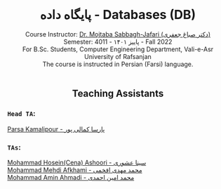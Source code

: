 <br />
<p align="center">
  
  <h1 align="center">پایگاه داده - Databases (DB)</h1>

  <p align="center">
    Course Instructor: <a href="https://github.com/mojtaba-sabbagh">Dr. Mojtaba Sabbagh-Jafari (دکتر صباغ جعفری)</a>
    <br />
    Semester: 4011 - پاییز ۱۴۰۱ - Fall 2022
    <br />
    For B.Sc. Students, Computer Engineering Department, Vali-e-Asr University of Rafsanjan
    <br /> 
    The course is instructed in Persian (Farsi) language.
  <br />



 <br />
<p align="center">
  <h2 align="center"> Teaching Assistants </h2>
<p h2 align="center">

### `Head TA`: 
[Parsa Kamalipour - پارسا کمالی پور](https://github.com/benymaxparsa)  

### `TAs`:
[Mohammad Hosein(Cena) Ashoori - سینا عشوری](https://github.com/CenaAshoori)   
[Mohammad Mehdi Afkhami - محمد مهدی افخمی](https://github.com/mohmehdi)   
[Mohammad Amin Ahmadi - محمد امین احمدی](https://github.com/mmdaminah)   
